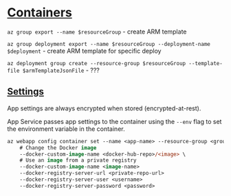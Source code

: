 # [Containers](https://learn.microsoft.com/en-us/azure/containers/)

`az group export --name $resourceGroup` - create ARM template

`az group deployment export --name $resourceGroup --deployment-name $deployment` - create ARM template for specific deploy

`az deployment group create --resource-group $resourceGroup --template-file $armTemplateJsonFile` - ???

## [Settings](https://learn.microsoft.com/en-us/azure/app-service/configure-custom-container)

App settings are always encrypted when stored (encrypted-at-rest).

App Service passes app settings to the container using the `--env` flag to set the environment variable in the container.

```ps
az webapp config container set --name <app-name> --resource-group <group-name> \
    # Change the Docker image
    --docker-custom-image-name <docker-hub-repo>/<image> \
    # Use an image from a private registry
    --docker-custom-image-name <image-name>
    --docker-registry-server-url <private-repo-url>
    --docker-registry-server-user <username>
    --docker-registry-server-password <password>

```
